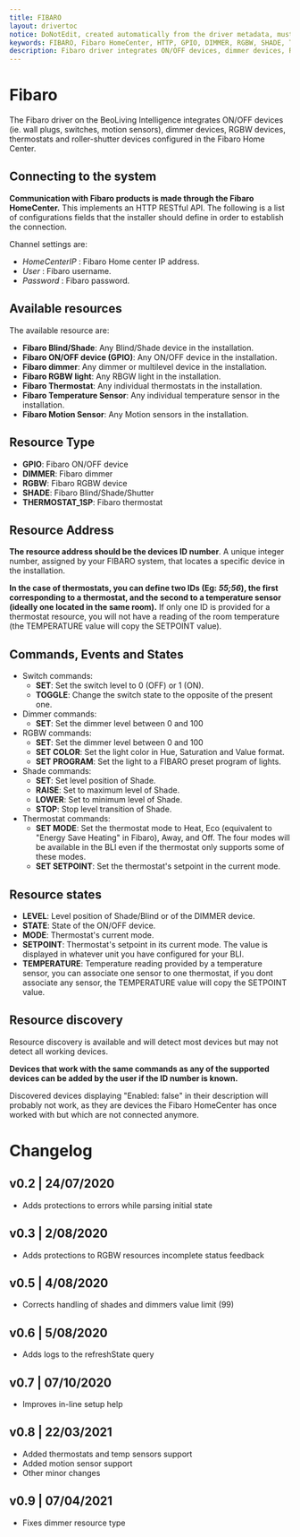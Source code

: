 ```yaml
---
title: FIBARO
layout: drivertoc
notice: DoNotEdit, created automatically from the driver metadata, must be updated on the driver itself
keywords: FIBARO, Fibaro HomeCenter, HTTP, GPIO, DIMMER, RGBW, SHADE, THERMOSTAT_1SP, Fibaro Blind/Shade, Fibaro ON/OFF device, Fibaro dimmer, Fibaro RGBW light, Fibaro Thermostat, Fibaro Temperature Sensor, Fibaro Motion Sensor, SET, TOGGLE, SET COLOR, SET PROGRAM, RAISE, LOWER, STOP, SET MODE, SET SETPOINT
description: Fibaro driver integrates ON/OFF devices, dimmer devices, RGBW devices, thermostats and roller-shutter devices configured in the Fibaro Home Center using an HTTP RESTful API.
---
```

Fibaro
=======================
The Fibaro driver on the BeoLiving Intelligence integrates ON/OFF devices (ie. wall plugs, switches, motion sensors), dimmer devices, RGBW devices, thermostats and roller-shutter devices configured in the Fibaro Home Center.



Connecting to the system
-------------------------
**Communication with Fibaro products is made through the Fibaro HomeCenter.** This implements an HTTP RESTful API. 
The following is a list of configurations fields that the installer should define in order to establish the connection.

Channel settings are:
- _HomeCenterIP_ : Fibaro Home center IP address.
- _User_ : Fibaro username.
- _Password_ : Fibaro password.

Available resources
--------------------------------
The available resource are:
- **Fibaro Blind/Shade**: Any Blind/Shade device in the installation.
- **Fibaro ON/OFF device (GPIO)**: Any ON/OFF device in the installation.
- **Fibaro dimmer**: Any dimmer or multilevel device in the installation.
- **Fibaro RGBW light**: Any RBGW light in the installation.
- **Fibaro Thermostat**: Any individual thermostats in the installation.
- **Fibaro Temperature Sensor**: Any individual temperature sensor in the installation.
- **Fibaro Motion Sensor**: Any Motion sensors in the installation.

Resource Type
-------------------
- **GPIO**: Fibaro ON/OFF device
- **DIMMER**: Fibaro dimmer
- **RGBW**: Fibaro RGBW device
- **SHADE**: Fibaro Blind/Shade/Shutter
- **THERMOSTAT_1SP**: Fibaro thermostat

Resource Address
-------------------
**The resource address should be the devices ID number**. A unique integer number, assigned by your FIBARO system, that locates a specific device in the installation.

**In the case of thermostats, you can define two IDs (Eg: _55;56_), the first corresponding to a thermostat, and the second to a temperature sensor (ideally one located in the same room).**
If only one ID is provided for a thermostat resource, you will not have a reading of the room temperature (the TEMPERATURE value will copy the SETPOINT value). 

Commands, Events and States
-------------------------------
- Switch commands:
  - **SET**: Set the switch level to 0 (OFF) or 1 (ON).
  - **TOGGLE**: Change the switch state to the opposite of the present one.
- Dimmer commands:
  - **SET**: Set the dimmer level between 0 and 100
- RGBW commands:
  - **SET**: Set the dimmer level between 0 and 100
  - **SET COLOR**: Set the light color in Hue, Saturation and Value format.
  - **SET PROGRAM**: Set the light to a FIBARO preset program of lights.
- Shade commands:
  - **SET**: Set level position of Shade.
  - **RAISE**: Set to maximum level of Shade.
  - **LOWER**: Set to minimum level of Shade.
  - **STOP**: Stop level transition of Shade.
- Thermostat commands:
  - **SET MODE**: Set the thermostat mode to Heat, Eco (equivalent to "Energy Save Heating" in Fibaro), Away, and Off. The four modes will be available in the BLI even if the thermostat only supports some of these modes.
  - **SET SETPOINT**: Set the thermostat's setpoint in the current mode.


Resource states
------------------------------
- **LEVEL**: Level position of Shade/Blind or of the DIMMER device.
- **STATE**: State of the ON/OFF device.
- **MODE**: Thermostat's current mode.
- **SETPOINT**: Thermostat's setpoint in its current mode. The value is displayed in whatever unit you have configured for your BLI.
- **TEMPERATURE**: Temperature reading provided by a temperature sensor, you can associate one sensor to one thermostat, if you dont associate any sensor, the TEMPERATURE value will copy the SETPOINT value.


Resource discovery
------------------
Resource discovery is available and will detect most devices but may not detect all working devices. 

**Devices that work with the same commands as any of the supported devices can be added by the user if the ID number is known.**

Discovered devices displaying "Enabled: false" in their description will probably not work, as they are devices the Fibaro HomeCenter has once worked with but which are not connected anymore.

# Changelog
## v0.2 | 24/07/2020
 - Adds protections to errors while parsing initial state
## v0.3 | 2/08/2020
 - Adds protections to RGBW resources incomplete status feedback
## v0.5 | 4/08/2020
 - Corrects handling of shades and dimmers value limit (99)
## v0.6 | 5/08/2020
 - Adds logs to the refreshState query
## v0.7 | 07/10/2020
 - Improves in-line setup help
## v0.8 | 22/03/2021
 - Added thermostats and temp sensors support
 - Added motion sensor support
 - Other minor changes
## v0.9 | 07/04/2021
 - Fixes dimmer resource type

